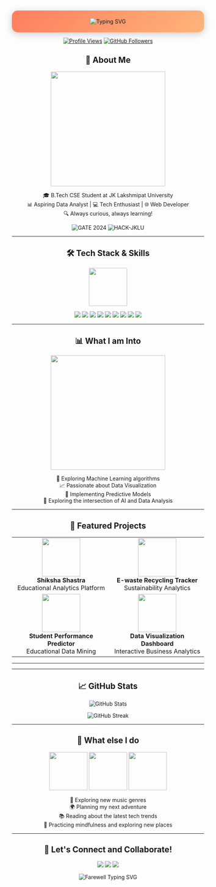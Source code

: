 <div align="center" style="background: linear-gradient(135deg, #ff7e5f, #feb47b); border-radius: 15px; padding: 20px; box-shadow: 0 4px 20px rgba(0, 0, 0, 0.2);">
  <img src="https://readme-typing-svg.herokuapp.com?font=Times+New+Roman&weight=500&size=40&duration=2000&pause=500&color=ffffff&center=true&vCenter=true&multiline=true&repeat=false&random=true&width=900&height=150&lines=I'm+Jayani+Abhiram;Data+Enthusiast+%7C+Tech+Explorer+%7C+Future+Innovator;Let%27s+Create+Something+Amazing!" alt="Typing SVG" style="animation: glow 1.5s infinite alternate;"/>
</div>










<p align="center">
  <a href="https://github.com/jayaniabhiram"><img src="https://komarev.com/ghpvc/?username=jayaniabhiram&style=for-the-badge&color=brightgreen" alt="Profile Views"></a>
  <a href="https://github.com/jayaniabhiram?tab=followers"><img src="https://img.shields.io/github/followers/jayaniabhiram?label=Followers&style=for-the-badge&color=blue" alt="GitHub Followers"></a>
</p>

<h2 align="center">🚀 About Me</h2>

<p align="center">
  <img src="https://media.giphy.com/media/L8K62iTDkzGX6/giphy.gif" width="300" />
</p>

<p align="center">
  🎓 B.Tech CSE Student at JK Lakshmipat University<br>
  📊 Aspiring Data Analyst | 💻 Tech Enthusiast | 🌐 Web Developer<br>
  🔍 Always curious, always learning!
</p>

<p align="center">
  <img src="https://img.shields.io/badge/GATE_2024-81.94_Percentile-2E86C1?style=for-the-badge" alt="GATE 2024" />
  <img src="https://img.shields.io/badge/HACK--JKLU-2nd_Runner_Up-16A085?style=for-the-badge" alt="HACK-JKLU" />
</p>

---

<h2 align="center">🛠️ Tech Stack & Skills</h2>

<p align="center">
  <img src="https://media.giphy.com/media/QssGEmpkyEOhBCb7e1/giphy.gif" width="100" />
</p>
<p align="center">
  <img src="https://img.shields.io/badge/Python-3776AB?style=for-the-badge&logo=python&logoColor=white" />
  <img src="https://img.shields.io/badge/PowerBI-F2C811?style=for-the-badge&logo=Power%20BI&logoColor=black" />
  <img src="https://img.shields.io/badge/Excel-217346?style=for-the-badge&logo=microsoft-excel&logoColor=white" />
  <img src="https://img.shields.io/badge/HTML5-E34F26?style=for-the-badge&logo=html5&logoColor=white" />
  <img src="https://img.shields.io/badge/CSS3-1572B6?style=for-the-badge&logo=css3&logoColor=white" />
  <img src="https://img.shields.io/badge/JavaScript-F7DF1E?style=for-the-badge&logo=javascript&logoColor=black" />
  <img src="https://img.shields.io/badge/PHP-777BB4?style=for-the-badge&logo=php&logoColor=white" />
  <img src="https://img.shields.io/badge/MySQL-4479A1?style=for-the-badge&logo=mysql&logoColor=white" />
  <img src="https://img.shields.io/badge/React-61DAFB?style=for-the-badge&logo=react&logoColor=black" />
</p>


---

<h2 align="center">📊 What I am Into</h2>

<p align="center">
  <img src="https://media.giphy.com/media/3oKIPEqDGUULpEU0aQ/giphy.gif" width="300" />
</p>

<p align="center">
  🔬 Exploring Machine Learning algorithms<br>
  📈 Passionate about Data Visualization<br>
  🧠 Implementing Predictive Models<br>
  🤖 Exploring the intersection of AI and Data Analysis
</p>

---

<h2 align="center">🌟 Featured Projects</h2>

<table align="center">
  <tr>
    <td align="center">
      <img src="https://media.giphy.com/media/l46Cy1rHbQ92uuLXa/giphy.gif" width="100" /><br>
      <b>Shiksha Shastra</b><br>
      Educational Analytics Platform
    </td>
    <td align="center">
      <img src="https://media.giphy.com/media/26u4nJPf0JtQPdStq/giphy.gif" width="100" /><br>
      <b>E-waste Recycling Tracker</b><br>
      Sustainability Analytics
    </td>
  </tr>
  <tr>
    <td align="center">
      <img src="https://media.giphy.com/media/3oKIPtjElfqwMOTbH2/giphy.gif" width="100" /><br>
      <b>Student Performance Predictor</b><br>
      Educational Data Mining
    </td>
    <td align="center">
      <img src="https://media.giphy.com/media/3o7TKMt1VVNkHV2PaE/giphy.gif" width="100" /><br>
      <b>Data Visualization Dashboard</b><br>
      Interactive Business Analytics
    </td>
  </tr>
</table>


---



---

<h2 align="center">📈 GitHub Stats</h2>

<p align="center">
  <img src="https://github-readme-stats.vercel.app/api?username=jayaniabhiram&show_icons=true&theme=radical" alt="GitHub Stats" />
</p>

<p align="center">
  <img src="https://github-readme-streak-stats.herokuapp.com/?user=jayaniabhiram&theme=radical" alt="GitHub Streak" />
</p>

---

<h2 align="center">🎵 What else I do</h2>

<p align="center">
  <img src="https://media.giphy.com/media/tqfS3mgQU28ko/giphy.gif" width="100" />
  <img src="https://media.giphy.com/media/12P0S6I62q2KNO/giphy.gif" width="100" />
  <img src="https://media.giphy.com/media/26tn33aiTi1jkl6H6/giphy.gif" width="100" />
</p>

<p align="center">
  🎸 Exploring new music genres<br>
  🌍 Planning my next adventure<br>
  📚 Reading about the latest tech trends<br>
  🧘 Practicing mindfulness and exploring new places
</p>

---

<h2 align="center">🤝 Let's Connect and Collaborate!</h2>

<p align="center">
  <a href="https://www.linkedin.com/in/jayaniabhiram"><img src="https://img.shields.io/badge/LinkedIn-0077B5?style=for-the-badge&logo=linkedin&logoColor=white" /></a>
  <a href="https://github.com/jayaniabhiram"><img src="https://img.shields.io/badge/GitHub-100000?style=for-the-badge&logo=github&logoColor=white" /></a>
  <a href="mailto:jayaniabhiram@gmail.com"><img src="https://img.shields.io/badge/Email-D14836?style=for-the-badge&logo=gmail&logoColor=white" /></a>
</p>

<div align="center">
  <img src="https://readme-typing-svg.herokuapp.com?font=Poppins&weight=600&size=25&pause=1000&color=F74C4C&center=true&vCenter=true&width=435&lines=Thanks+for+visiting!+%F0%9F%98%8A;Let's+innovate+together!+%F0%9F%9A%80;Stay+curious%2C+keep+learning!+%F0%9F%8C%9F" alt="Farewell Typing SVG" />
</div>
